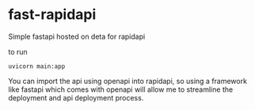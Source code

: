 # fast-rapidapi
Simple fastapi hosted on deta for rapidapi


to run

```
uvicorn main:app
```

You can import the api using openapi into rapidapi, so using a framework like fastapi which comes with openapi will allow me to streamline the deployment and api deployment process.